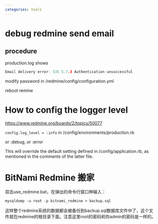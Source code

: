 ```yaml
---
categories: tools
---
```

# debug redmine send email

## procedure

production.log shows

```cpp
Email delivery error: 535 5.7.3 Authentication unsuccessful
```

modify password in /redmine/config/configuration.yml

reboot remine

# How to config the logger level

https://www.redmine.org/boards/2/topics/50077

`config.log_level = :info`
in /config/environments/production.rb

or :debug, or :error

This will override the default setting defined in /config/application.rb, as mentioned in the comments of the latter file.



# BitNami Redmine 搬家

双击use_redmine.bat，在弹出的命令行窗口种输入：

`mysqldump -u root -p bitnami_redmine > backup.sql`

这样整个redmine系统的数据都会被备份到backup.sql数据库文件中了，这个文件就在redmine的根目录下面。注意这里root的密码和你admin的密码是一样的。
